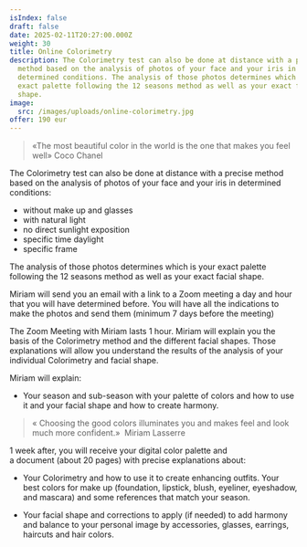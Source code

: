 ```yaml
---
isIndex: false
draft: false
date: 2025-02-11T20:27:00.000Z
weight: 30
title: Online Colorimetry
description: The Colorimetry test can also be done at distance with a precise
  method based on the analysis of photos of your face and your iris in
  determined conditions. The analysis of those photos determines which is your
  exact palette following the 12 seasons method as well as your exact facial
  shape.
image:
  src: /images/uploads/online-colorimetry.jpg
offer: 190 eur
---
```

> «The most beautiful color in the world is the one that makes you feel well» Coco Chanel

The Colorimetry test can also be done at distance with a precise method based on the analysis of photos of your face and your iris in determined conditions:

* without make up and glasses
* with natural light
* no direct sunlight exposition
* specific time daylight
* specific frame

The analysis of those photos determines which is your exact palette following the 12 seasons method as well as your exact facial shape. 

Miriam will send you an email with a link to a Zoom meeting a day and hour that you will have determined before. You will have all the indications to make the photos and send them (minimum 7 days before the meeting)

The Zoom Meeting with Miriam lasts 1 hour. Miriam will explain you the basis of the Colorimetry method and the different facial shapes. Those explanations will allow you understand the results of the analysis of your individual Colorimetry and facial shape. 

Miriam will explain:

* Your season and sub-season with your palette of colors and how to use it and your facial shape and how to create harmony.
> « Choosing the good colors illuminates you and makes feel and look much more confident.»  Miriam Lasserre

1 week after, you will receive your digital color palette and a document (about 20 pages) with precise explanations about:

* Your Colorimetry and how to use it to create enhancing outfits. Your best colors for make up (foundation, lipstick, blush, eyeliner, eyeshadow, and mascara) and some references that match your season.

* Your facial shape and corrections to apply (if needed) to add harmony and balance to your personal image by accessories, glasses, earrings, haircuts and hair colors.
